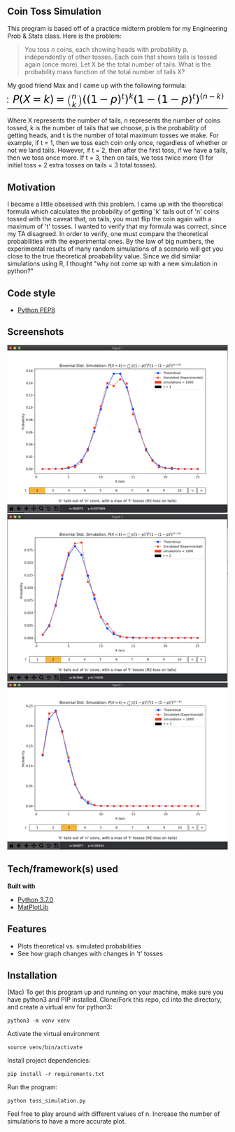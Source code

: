 ## Coin Toss Simulation
This program is based off of a practice midterm problem for my Engineering Prob & Stats class.
Here is the problem:
> You toss _n_ coins, each showing heads with probability p, independently of other tosses.
Each coin that shows tails is tossed again (once more).  Let X be the total number of tails.
What is the probability mass function of the total number of tails X?

My good friend Max and I came up with the following formula:
![Alt text](/img/formula.png?raw=true "Formula image in img/formula.png")

Where X represents the number of tails, n represents the number of coins tossed, k is the number of tails that we choose, p is the probability of getting heads,
and t is the number of total maximum tosses we make.  For example, if t = 1, then we toss each coin only once, regardless of whether or not we land tails.  However, if t = 2, then after the first toss, if we have a tails, then we toss once more.
If t = 3, then on tails, we toss twice more (1 for initial toss + 2 extra tosses on tails = 3 total tosses).

## Motivation
I became a little obsessed with this problem. I came up with the theoretical formula which calculates the probability of
getting 'k' tails out of 'n' coins tossed with the caveat that, on tails, you must flip the coin again with a maximum of 't' tosses.
I wanted to verify that my formula was correct, since my TA disagreed.  In order to verify, one must compare the theoretical probabilities with the 
experimental ones.  By the law of big numbers, the experimental results of many random simulations of a scenario will get you close to the 
true theoretical proabability value.  Since we did similar simulations using R, I thought "why not come up with a new simulation
in python?"

## Code style
* [Python PEP8](https://www.python.org/dev/peps/pep-0008/)
 
## Screenshots
![Alt text](/img/plot-t-1.png "Plot 1 image in img/plot-t-1.png")
![Alt text](/img/plot-t-2.png "Plot 2 image in img/plot-t-2.png")
![Alt text](/img/plot-t-3.png "Plot 3 image in img/plot-t-3.png")


## Tech/framework(s) used
<b>Built with</b>
- [Python 3.7.0](https://www.python.org/downloads/)
- [MatPlotLib](https://matplotlib.org)

## Features
* Plots theoretical vs. simulated probabilities
* See how graph changes with changes in 't' tosses

## Installation
(Mac)
To get this program up and running on your machine, make sure you have python3 and PIP installed.
Clone/Fork this repo, cd into the directory, and create a virtual env for python3:
```
python3 -m venv venv
```
Activate the virtual environment
```
source venv/bin/activate
```
Install project dependencies:
```
pip install -r requirements.txt
```
Run the program:
```
python toss_simulation.py
```
Feel free to play around with different values of n.
Increase the number of simulations to have a more accurate plot.
